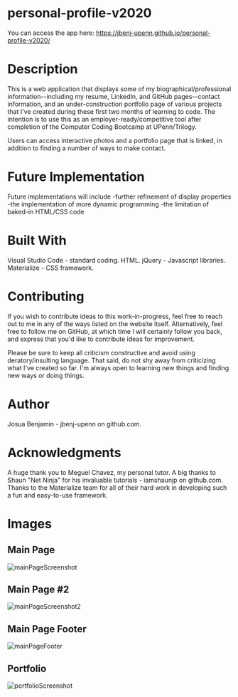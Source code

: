 # personal-profile-v2020
You can access the app here: https://jbenj-upenn.github.io/personal-profile-v2020/

# Description
This is a web application that displays some of my biographical/professional information--including my resume, LinkedIn, and GitHub pages--contact information, and an under-construction portfolio page of various projects that I've created during these first two months of learning to code. The intention is to use this as an employer-ready/competitive tool after completion of the Computer Coding Bootcamp at UPenn/Trilogy.

Users can access interactive photos and a portfolio page that is linked, in addition to finding a number of ways to make contact. 

# Future Implementation
Future implementations will include 
-further refinement of display properties
-the implementation of more dynamic programming
-the limitation of baked-in HTML/CSS code

# Built With
Visual Studio Code - standard coding.
HTML.
jQuery - Javascript libraries.
Materialize - CSS framework.

# Contributing
If you wish to contribute ideas to this work-in-progress, feel free to reach out to me in any of the ways listed on the website itself. Alternatively, feel free to follow me on GitHub, at which time I will certainly follow you back, and express that you'd like to contribute ideas for improvement. 

Please be sure to keep all criticism constructive and avoid using deratory/insulting language. That said, do not shy away from criticizing what I've created so far. I'm always open to learning new things and finding new ways or doing things. 

# Author
Josua Benjamin - jbenj-upenn on github.com.

# Acknowledgments
A huge thank you to Meguel Chavez, my personal tutor.
A big thanks to Shaun "Net Ninja" for his invaluable tutorials - iamshaunjp on github.com.
Thanks to the Materialize team for all of their hard work in developing such a fun and easy-to-use framework.

# Images
## Main Page
![mainPageScreenshot](https://user-images.githubusercontent.com/59940368/80396204-50be5b80-8882-11ea-9abd-fa645a06d3bd.png)
## Main Page #2
![mainPageScreenshot2](https://user-images.githubusercontent.com/59940368/80396222-574cd300-8882-11ea-878a-d082dea22cab.png)
## Main Page Footer
![mainPageFooter](https://user-images.githubusercontent.com/59940368/80396238-5b78f080-8882-11ea-848c-678c24961f99.png)

## Portfolio
![portfolioScreenshot](https://user-images.githubusercontent.com/59940368/80396250-5fa50e00-8882-11ea-8922-abd2a74d287f.png)

